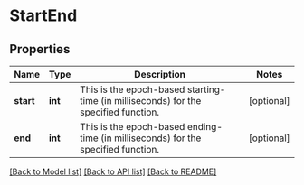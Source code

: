 # StartEnd

## Properties
Name | Type | Description | Notes
------------ | ------------- | ------------- | -------------
**start** | **int** | This is the epoch-based starting-time (in milliseconds) for the specified function. | [optional] 
**end** | **int** | This is the epoch-based ending-time (in milliseconds) for the specified function. | [optional] 

[[Back to Model list]](../README.md#documentation-for-models) [[Back to API list]](../README.md#documentation-for-api-endpoints) [[Back to README]](../README.md)


